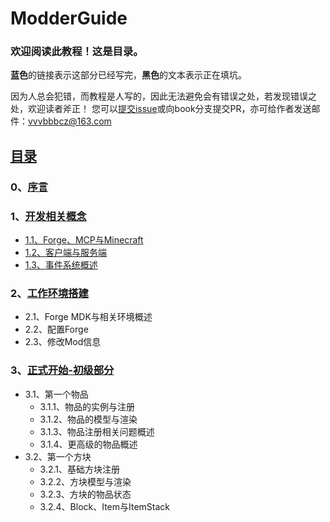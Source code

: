 # ModderGuide

### 欢迎阅读此教程！这是目录。

**蓝色**的链接表示这部分已经写完，**黑色**的文本表示正在填坑。

因为人总会犯错，而教程是人写的，因此无法避免会有错误之处，若发现错误之处，欢迎读者斧正！
您可以[提交issue](https://github.com/vvvbbbcz/ModderTutor/issues)或向book分支提交PR，亦可给作者发送邮件：[vvvbbbcz@163.com](mailto:vvvbbbcz@163.com)

## [目录](README.md)

### 0、[序言](0、序言.md)

### 1、[开发相关概念](#1、开发相关概念)

* [1.1、Forge、MCP与Minecraft](1、开发相关概念/1.1-Forge、MCP与Minecraft.md)
* [1.2、客户端与服务端](1、开发相关概念/1.2-客户端与服务端.md)
* [1.3、事件系统概述](1、开发相关概念/1.3-事件系统概述.md)

### 2、[工作环境搭建](#2、工作环境搭建)

* 2.1、Forge MDK与相关环境概述
* 2.2、配置Forge
* 2.3、修改Mod信息

### 3、[正式开始-初级部分](#3、正式开始-初级部分)

* 3.1、第一个物品
  * 3.1.1、物品的实例与注册
  * 3.1.2、物品的模型与渲染
  * 3.1.3、物品注册相关问题概述
  * 3.1.4、更高级的物品概述
* 3.2、第一个方块
  * 3.2.1、基础方块注册
  * 3.2.2、方块模型与渲染
  * 3.2.3、方块的物品状态
  * 3.2.4、Block、Item与ItemStack